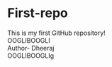 # First-repo
This is my first GitHub repository!
<br>
OOGLIBOOGLI
<br>
Author- Dheeraj
<br>
OOGLIBOOGLIg